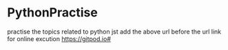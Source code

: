 # PythonPractise
practise the topics related to python
jst add the above url before the url link for online excution
https://gitpod.io#
